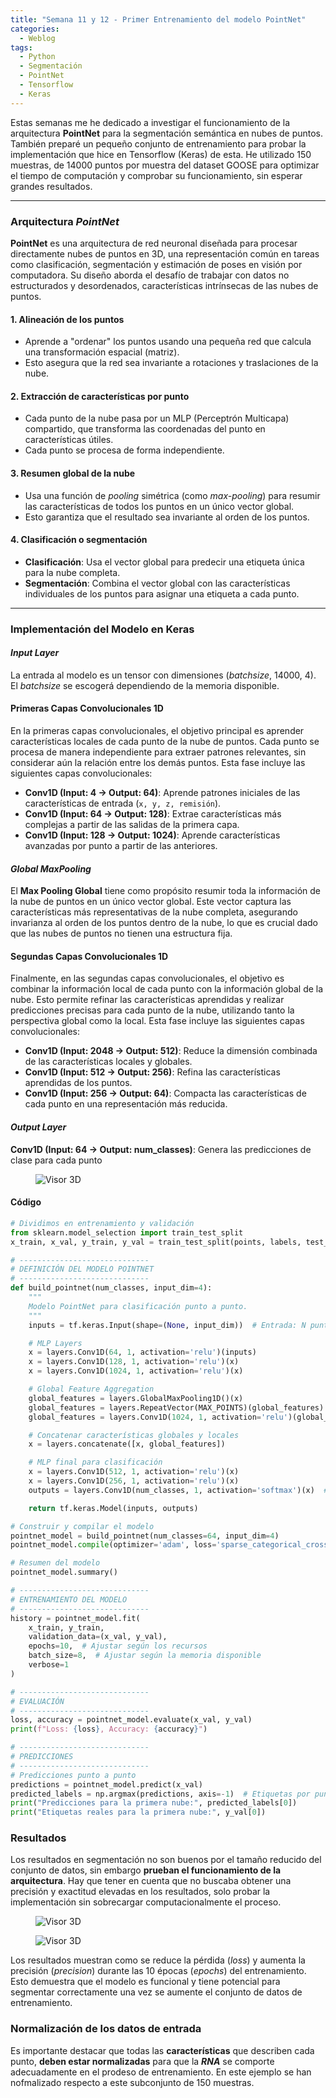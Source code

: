 ```yaml
---
title: "Semana 11 y 12 - Primer Entrenamiento del modelo PointNet"
categories:
  - Weblog
tags:
  - Python
  - Segmentación
  - PointNet
  - Tensorflow
  - Keras
---
```


Estas semanas me he dedicado a investigar el funcionamiento de la arquitectura **PointNet** para la segmentación semántica en nubes de puntos. También preparé un pequeño conjunto de entrenamiento para probar la implementación que hice en Tensorflow (Keras) de esta. He utilizado 150 muestras, de 14000 puntos por muestra del dataset GOOSE para optimizar el tiempo de computación y comprobar su funcionamiento, sin esperar grandes resultados.

---

### Arquitectura *PointNet*

**PointNet** es una arquitectura de red neuronal diseñada para procesar directamente nubes de puntos en 3D, una representación común en tareas como clasificación, segmentación y estimación de poses en visión por computadora. Su diseño aborda el desafío de trabajar con datos no estructurados y desordenados, características intrínsecas de las nubes de puntos.

#### 1. **Alineación de los puntos**
- Aprende a "ordenar" los puntos usando una pequeña red que calcula una transformación espacial (matriz).
- Esto asegura que la red sea invariante a rotaciones y traslaciones de la nube.

#### 2. **Extracción de características por punto**
- Cada punto de la nube pasa por un MLP (Perceptrón Multicapa) compartido, que transforma las coordenadas del punto en características útiles.
- Cada punto se procesa de forma independiente.

#### 3. **Resumen global de la nube**
- Usa una función de *pooling* simétrica (como *max-pooling*) para resumir las características de todos los puntos en un único vector global.
- Esto garantiza que el resultado sea invariante al orden de los puntos.

#### 4. **Clasificación o segmentación**
- **Clasificación**: Usa el vector global para predecir una etiqueta única para la nube completa.
- **Segmentación**: Combina el vector global con las características individuales de los puntos para asignar una etiqueta a cada punto.

---

### Implementación del Modelo en Keras

#### *Input Layer*

La entrada al modelo es un tensor con dimensiones (_batchsize_, 14000, 4). El _batchsize_ se escogerá dependiendo de la memoria disponible.

#### Primeras Capas Convolucionales 1D

En la primeras capas convolucionales, el objetivo principal es aprender características locales de cada punto de la nube de puntos. Cada punto se procesa de manera independiente para extraer patrones relevantes, sin considerar aún la relación entre los demás puntos. Esta fase incluye las siguientes capas convolucionales:
- **Conv1D (Input: 4 → Output: 64)**: Aprende patrones iniciales de las características de entrada (`x, y, z, remisión`).
- **Conv1D (Input: 64 → Output: 128)**: Extrae características más complejas a partir de las salidas de la primera capa.
- **Conv1D (Input: 128 → Output: 1024)**: Aprende características avanzadas por punto a partir de las anteriores.

#### _Global MaxPooling_

El **Max Pooling Global** tiene como propósito resumir toda la información de la nube de puntos en un único vector global. Este vector captura las características más representativas de la nube completa, asegurando invarianza al orden de los puntos dentro de la nube, lo que es crucial dado que las nubes de puntos no tienen una estructura fija.

#### Segundas Capas Convolucionales 1D

Finalmente, en las segundas capas convolucionales, el objetivo es combinar la información local de cada punto con la información global de la nube. Esto permite refinar las características aprendidas y realizar predicciones precisas para cada punto de la nube, utilizando tanto la perspectiva global como la local. Esta fase incluye las siguientes capas convolucionales:
- **Conv1D (Input: 2048 → Output: 512)**: Reduce la dimensión combinada de las características locales y globales.
- **Conv1D (Input: 512 → Output: 256)**: Refina las características aprendidas de los puntos.
- **Conv1D (Input: 256 → Output: 64)**: Compacta las características de cada punto en una representación más reducida.

#### *Output Layer*
**Conv1D (Input: 64 → Output: num_classes)**: Genera las predicciones de clase para cada punto 

<figure class="align-center" style="max-width: 100%">
  <img src="{{ site.url }}{{ site.baseurl }}/assets/images/pointnet_model.h5.png" alt="Visor 3D">
</figure>

#### Código

```python
# Dividimos en entrenamiento y validación
from sklearn.model_selection import train_test_split
x_train, x_val, y_train, y_val = train_test_split(points, labels, test_size=0.2, random_state=42)

# -----------------------------
# DEFINICIÓN DEL MODELO POINTNET
# -----------------------------
def build_pointnet(num_classes, input_dim=4):
    """
    Modelo PointNet para clasificación punto a punto.
    """
    inputs = tf.keras.Input(shape=(None, input_dim))  # Entrada: N puntos con D características

    # MLP Layers
    x = layers.Conv1D(64, 1, activation='relu')(inputs)
    x = layers.Conv1D(128, 1, activation='relu')(x)
    x = layers.Conv1D(1024, 1, activation='relu')(x)

    # Global Feature Aggregation
    global_features = layers.GlobalMaxPooling1D()(x)
    global_features = layers.RepeatVector(MAX_POINTS)(global_features)  # Repetir para cada punto
    global_features = layers.Conv1D(1024, 1, activation='relu')(global_features)

    # Concatenar características globales y locales
    x = layers.concatenate([x, global_features])

    # MLP final para clasificación
    x = layers.Conv1D(512, 1, activation='relu')(x)
    x = layers.Conv1D(256, 1, activation='relu')(x)
    outputs = layers.Conv1D(num_classes, 1, activation='softmax')(x)  # Clasificación por punto

    return tf.keras.Model(inputs, outputs)

# Construir y compilar el modelo
pointnet_model = build_pointnet(num_classes=64, input_dim=4)
pointnet_model.compile(optimizer='adam', loss='sparse_categorical_crossentropy', metrics=['accuracy'])

# Resumen del modelo
pointnet_model.summary()

# -----------------------------
# ENTRENAMIENTO DEL MODELO
# -----------------------------
history = pointnet_model.fit(
    x_train, y_train,
    validation_data=(x_val, y_val),
    epochs=10,  # Ajustar según los recursos
    batch_size=8,  # Ajustar según la memoria disponible
    verbose=1
)

# -----------------------------
# EVALUACIÓN
# -----------------------------
loss, accuracy = pointnet_model.evaluate(x_val, y_val)
print(f"Loss: {loss}, Accuracy: {accuracy}")

# -----------------------------
# PREDICCIONES
# -----------------------------
# Predicciones punto a punto
predictions = pointnet_model.predict(x_val)
predicted_labels = np.argmax(predictions, axis=-1)  # Etiquetas por punto
print("Predicciones para la primera nube:", predicted_labels[0])
print("Etiquetas reales para la primera nube:", y_val[0])
```

### Resultados

Los resultados en segmentación no son buenos por el tamaño reducido del conjunto de datos, sin embargo **prueban el funcionamiento de la arquitectura**. Hay que tener en cuenta que no buscaba obtener una precisión y exactitud elevadas en los resultados, solo probar la implementación sin sobrecargar computacionalmente el proceso.

<figure class="align-center" style="max-width: 100%">
  <img src="{{ site.url }}{{ site.baseurl }}/assets/images/metrics1.png" alt="Visor 3D">
</figure>

<figure class="align-center" style="max-width: 100%">
  <img src="{{ site.url }}{{ site.baseurl }}/assets/images/metrics2.png" alt="Visor 3D">
</figure>

Los resultados muestran como se reduce la pérdida (_loss_) y aumenta la precisión (_precision_) durante las 10 épocas (_epochs_) del entrenamiento. Esto demuestra que el modelo es funcional y tiene potencial para segmentar correctamente una vez se aumente el conjunto de datos de entrenamiento.

### Normalización de los datos de entrada

Es importante destacar que todas las **características** que describen cada punto, **deben estar normalizadas** para que la ***RNA*** se comporte adecuadamente en el prodeso de entrenamiento. En este ejemplo se han nofmalizado respecto a este subconjunto de 150 muestras.